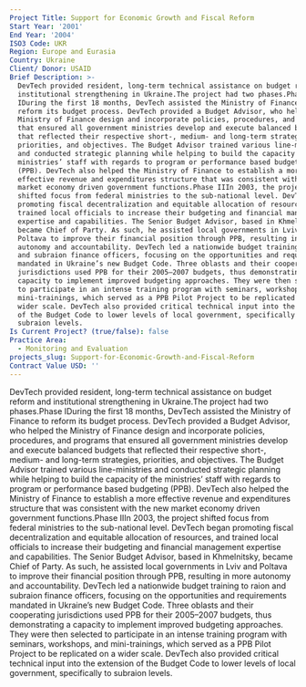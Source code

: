 ```yaml
---
Project Title: Support for Economic Growth and Fiscal Reform
Start Year: '2001'
End Year: '2004'
ISO3 Code: UKR
Region: Europe and Eurasia
Country: Ukraine
Client/ Donor: USAID
Brief Description: >-
  DevTech provided resident, long-term technical assistance on budget reform and
  institutional strengthening in Ukraine.The project had two phases.Phase
  IDuring the first 18 months, DevTech assisted the Ministry of Finance to
  reform its budget process. DevTech provided a Budget Advisor, who helped the
  Ministry of Finance design and incorporate policies, procedures, and programs
  that ensured all government ministries develop and execute balanced budgets
  that reflected their respective short-, medium- and long-term strategies,
  priorities, and objectives. The Budget Advisor trained various line-ministries
  and conducted strategic planning while helping to build the capacity of the
  ministries’ staff with regards to program or performance based budgeting
  (PPB). DevTech also helped the Ministry of Finance to establish a more
  effective revenue and expenditures structure that was consistent with the new
  market economy driven government functions.Phase IIIn 2003, the project
  shifted focus from federal ministries to the sub-national level. DevTech began
  promoting fiscal decentralization and equitable allocation of resources, and
  trained local officials to increase their budgeting and financial management
  expertise and capabilities. The Senior Budget Advisor, based in Khmelnitsky,
  became Chief of Party. As such, he assisted local governments in Lviv and
  Poltava to improve their financial position through PPB, resulting in more
  autonomy and accountability. DevTech led a nationwide budget training to raion
  and subraion finance officers, focusing on the opportunities and requirements
  mandated in Ukraine’s new Budget Code. Three oblasts and their cooperating
  jurisdictions used PPB for their 2005–2007 budgets, thus demonstrating a
  capacity to implement improved budgeting approaches. They were then selected
  to participate in an intense training program with seminars, workshops, and
  mini-trainings, which served as a PPB Pilot Project to be replicated on a
  wider scale. DevTech also provided critical technical input into the extension
  of the Budget Code to lower levels of local government, specifically to
  subraion levels.
Is Current Project? (true/false): false
Practice Area:
  - Monitoring and Evaluation
projects_slug: Support-for-Economic-Growth-and-Fiscal-Reform
Contract Value USD: ''
---
```

DevTech provided resident, long-term technical assistance on budget reform and institutional strengthening in Ukraine.The project had two phases.Phase IDuring the first 18 months, DevTech assisted the Ministry of Finance to reform its budget process. DevTech provided a Budget Advisor, who helped the Ministry of Finance design and incorporate policies, procedures, and programs that ensured all government ministries develop and execute balanced budgets that reflected their respective short-, medium- and long-term strategies, priorities, and objectives. The Budget Advisor trained various line-ministries and conducted strategic planning while helping to build the capacity of the ministries’ staff with regards to program or performance based budgeting (PPB). DevTech also helped the Ministry of Finance to establish a more effective revenue and expenditures structure that was consistent with the new market economy driven government functions.Phase IIIn 2003, the project shifted focus from federal ministries to the sub-national level. DevTech began promoting fiscal decentralization and equitable allocation of resources, and trained local officials to increase their budgeting and financial management expertise and capabilities. The Senior Budget Advisor, based in Khmelnitsky, became Chief of Party. As such, he assisted local governments in Lviv and Poltava to improve their financial position through PPB, resulting in more autonomy and accountability. DevTech led a nationwide budget training to raion and subraion finance officers, focusing on the opportunities and requirements mandated in Ukraine’s new Budget Code. Three oblasts and their cooperating jurisdictions used PPB for their 2005–2007 budgets, thus demonstrating a capacity to implement improved budgeting approaches. They were then selected to participate in an intense training program with seminars, workshops, and mini-trainings, which served as a PPB Pilot Project to be replicated on a wider scale. DevTech also provided critical technical input into the extension of the Budget Code to lower levels of local government, specifically to subraion levels.